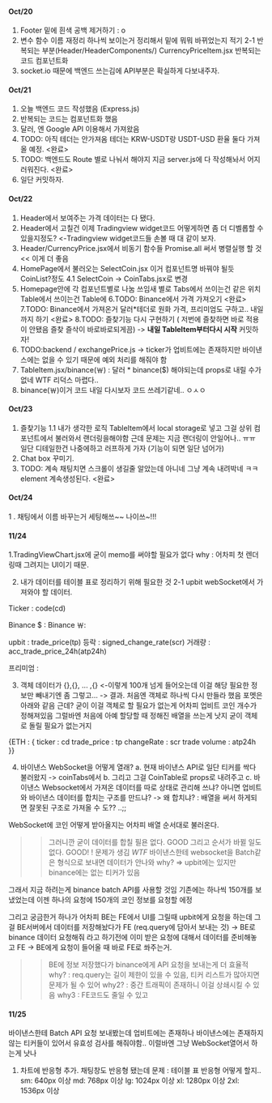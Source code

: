 #### Oct/20 
1. Footer 밑에 흰색 공백 제거하기 : o 
2. 변수 함수 이름 재정리 하나씩 보이는거 정리해서 밑에 뭐뭐 바뀌었는지 적기 
  2-1 반복되는 부분(Header/HeaderComponents/) CurrencyPriceItem.jsx 반복되는 코드 컴포넌트화
3. socket.io 때문에 백엔드 쓰는김에 API부분은 확실하게 다보내주자. 

#### Oct/21
1. 오늘 백엔드 코드 작성했음 (Express.js)
2. 반복되는 코드는 컴포넌트화 했음 
3. 달러, 엔 Google API 이용해서 가져왔음 
4. TODO: 아직 테더는 안가져옴 테더는 KRW-USDT랑 USDT-USD 환율 둘다 가져올 예정. <완료>
5. TODO: 백엔드도 Route 별로 나눠서 해야지 지금 server.js에 다 작성해놔서 어지러워진다. <완료>
6. 일단 커밋하자.

#### Oct/22
1. Header에서 보여주는 가격 데이터는 다 됐다.
2. Header에서 고칠건 이제 Tradingview widget코드 어떻게하면 좀 더 디벨롭할 수 있을지정도? <-Tradingview widget코드들 손볼 때 대 같이 보자.
3. Header/CurrencyPrice.jsx에서 비동기 함수들 Promise.all 써서 병렬실행 할 것 << 이게 더 좋음 
4. HomePage에서 불러오는 SelectCoin.jsx 이거 컴포넌트명 바꿔야 될듯 CoinList?정도
4.1 SelectCoin -> CoinTabs.jsx로 변경
5. Homepage안에 각 컴포넌트별로 나눔 쓰임새 별로 Tabs에서 쓰이는건 같은 위치 Table에서 쓰이는건 Table에
6.TODO: Binance에서 가격 가져오기 <완료>
7.TODO: Binance에서 가져온거 달러*테더로 원화 가격, 프리미엄도 구하고.. 내일까지 하기 <완료>
8.TODO: 즐찾기능 다시 구현하기 ( 저번에 즐찾하면 바로 적용이 안됐음 즐찾 즐삭이 바로바로되게끔) <NOT>
 -> **내일 TableItem부터다시 시작** 커밋하자!
9. TODO:backend / exchangePrice.js <NOT>
-> ticker가 업비트에는 존재하지만 바이낸스에는 없을 수 있기 때문에 예외 처리를 해줘야 함
10. TableItem.jsx/binance(￦) :  달러 * binance($)	해야되는데 props로 내릴 수가 없네 WTF 리덕스 마렵다.. 
11. binance(￦)이거 코드 내일 다시보자 코드 쓰레기같네.. ㅇㅅㅇ

#### Oct/23
1. 즐찾기능 
 1.1 내가 생각한 로직 TableItem에서 local storage로 넣고 그걸 상위 컴포넌트에서 불러와서 랜더링을해야함 
 근데 문제는 지금 랜더링이 안일어나.. ㅠㅠ 일단 디테일한건 나중에하고 러프하게 가자 (기능이 되면 일단 넘어가)
2. Chat box 꾸미기.
3. TODO: 계속 채팅치면 스크롤이 생길줄 알았는데 아니네 그냥 계속 내려박네 ㅋㅋ element 계속생성된다. <완료>

#### Oct/24
1 . 채팅에서 이름 바꾸는거 세팅해쓰~~ 나이쓰~!!!

#### 11/24 
1.TradingViewChart.jsx에 굳이 memo를 써야할 필요가 없다
why : 어차피 첫 렌더링때 그려지는 UI이기 때문. 

2. 내가 데이터를 테이블 표로 정리하기 위해 필요한 것 
  2-1 upbit webSocket에서 가져와야 할 데이터. 

  Ticker : code(cd)

  Binance $ : 
  Binance ￦:

  upbit : trade_price(tp)
  등락 :  signed_change_rate(scr)
  거래량 : acc_trade_price_24h(atp24h)

  프리미엄 : 

3. 객체 데이터가 
{},{}, ... ,{} <-이렇게 100개 넘게 들어오는데 이걸 해당 필요한 정보만 빼내기엔 좀 그렇고...
-> 결과.
처음엔 객체로 하나씩 다시 만들라 했음 포멧은 아래와 같음 
근데? 굳이 이걸 객체로 할 필요가 없는게 어차피 업비트 코인 개수가 정해져있음 
그럴바엔 처음에 아예 할당할 때 정해진 배열을 쓰는게 낫지 
굳이 객체로 돌릴 필요가 없는거지 

{ETH : {
  ticker : cd
  trade_price : tp
  changeRate : scr
  trade volume : atp24h
}}

4. 바이낸스 WebSocket을 어떻게 열래? 
  a. 현재 바이낸스 API로 일단 티커를 싹다 불러왔지 -> coinTabs에서 
  b. 그리고 그걸 CoinTable로 props로 내려주고 
  c. 바이낸스 Websocket에서 가져온 데이터를 따로 상태로 관리해 쓰냐?
  아니면 업비트와 바이낸스 데이터를 합치는 구조를 만드냐? 
  -> 왜 합치냐? : 배열을 써서 하게되면 잘못된 구조로 가져올 수 도?? ..;; 
  
  WebSocket에 코인 어떻게 받아올지는 어차피 배열 순서대로 불러온다.
  >> 그러니깐 굳이 데이터를 합칠 필욘 없다. GOOD
  >> 그리고 순서가 바뀔 일도 없다. GOOD! !
  문제가 생김 _WTF_
  바이낸스한테 websocket을 Batch같은 형식으로 보내면 데이터가 안나와 why? => upbit에는 있지만 binance에는 없는 티커가 있음 
  
  그래서 지금 하려는게 binance batch API를 사용할 것임 
  기존에는 하나씩 150개를 보냈었는데 이젠 하나의 요청에 150개의 코인 정보를 요청할 에정 

  그리고 궁금한거 하나가 
  어차피 BE는 FE에서 UI를 그릴때 upbit에게 요청을 하는데
  그걸 BE서버에서 데이터를 저장해놨다가
  FE (req.query에 담아서 보내는 것) -> BE로 binance 데이터 요청해줘 라고 하기전에 이미 받은 요청에 대해서 데이터를 준비해놓고 
  FE -> BE에게 요청이 들어올 때 바로 FE로 쏴주는거.
  >> BE에 정보 저장했다가 binance에게 API 요청을 보내는게 더 효율적 
  >> why? : req.query는 길이 제한이 있을 수 있음, 티커 리스트가 많아지면 문제가 될 수 있어
  >> why2? : 중간 트래픽이 존재하니 이걸 상쇄시킬 수 있음 
  >> why3 : FE코드도 줄일 수 있고 

  #### 11/25
  바이낸스한테 Batch API 요청 보내봤는데 
  업비트에는 존재하나 바이낸스에는 존재하지 않는 티커들이 있어서 유효성 검사를 해줘야함..
  이럴바엔 그냥 WebSocket열어서 하는게 낫나

  1. 차트에 반응형 추가. 
  채팅창도 반응형 됐는데
  문제 : 테이블 표 반응형 어떻게 할지..
  sm: 640px 이상
  md: 768px 이상
  lg: 1024px 이상
  xl: 1280px 이상
  2xl: 1536px 이상
